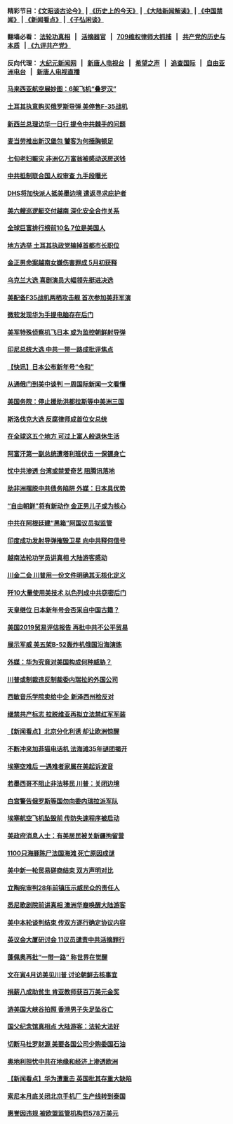 #### 精彩节目：[《文昭谈古论今》](http://134.209.198.168/wenzhao) | [《历史上的今天》](http://134.209.198.168/today-in-history) | [《大陆新闻解读》](http://134.209.198.168/ntdtv-comedy) | [《中国禁闻》](http://134.209.198.168/ntdtv-news) | [《新闻看点》](http://134.209.198.168/news-insight) | [《子弘闲谈》](http://134.209.198.168/zihongxiantan/) 

  #### 翻墙必看： [法轮功真相](http://134.209.198.168:10000/videos/truth.html) &nbsp;&nbsp;|&nbsp;&nbsp; [活摘器官](http://134.209.198.168:10000/videos/res/Organs/) &nbsp;&nbsp;|&nbsp;&nbsp; [709维权律师大抓捕](http://134.209.198.168:10000/videos/709/) &nbsp;&nbsp;|&nbsp;&nbsp; [共产党的历史与本质](http://134.209.198.168:10000/videos/ccp.html) &nbsp;&nbsp;| [《九评共产党》](http://134.209.198.168:10000/videos/jiuping/) 

#### 反向代理： [大纪元新闻网](http://134.209.198.168:10080/) &nbsp;&nbsp;|&nbsp;&nbsp; [新唐人电视台](http://134.209.198.168:8000/) &nbsp;&nbsp;|&nbsp;&nbsp; [希望之声](http://134.209.198.168:8200/) &nbsp;&nbsp;|&nbsp;&nbsp; [追查国际](http://134.209.198.168:10010/) &nbsp;&nbsp;|&nbsp;&nbsp; [自由亚洲电台](http://134.209.198.168:9800/) &nbsp;&nbsp;|&nbsp;&nbsp; [新唐人电视直播](http://134.209.198.168/) 

#### [马来西亚航空展妙图：6架飞机“叠罗汉”](../pages/nsc418/n11157186.md?t=04020937) 

#### [土耳其执意购买俄罗斯导弹 美停售F-35战机](../pages/nsc418/n11156910.md?t=04020937) 

#### [新西兰总理访华一日行 提令中共棘手的问题](../pages/nsc418/n11155447.md?t=04020937) 

#### [麦当劳推出新汉堡包 饕客为何捶胸顿足](../pages/nsc418/n11156172.md?t=04020937) 

#### [七旬老妇赈灾 非洲亿万富翁被感动送房送钱](../pages/nsc418/n11156084.md?t=04020937) 

#### [中共抵制联合国人权审查 九手段曝光](../pages/nsc418/n11155997.md?t=04020937) 

#### [DHS将加快派人抵美墨边境 遣返寻求庇护者](../pages/nsc418/n11155878.md?t=04020937) 

#### [美六艘巡逻艇交付越南 深化安全合作关系](../pages/nsc418/n11155740.md?t=04020937) 

#### [全球巨富排行榜前10名 7位是美国人](../pages/nsc418/n11155641.md?t=04020937) 

#### [地方选举 土耳其执政党输掉首都市长职位](../pages/nsc418/n11155581.md?t=04020937) 

#### [金正男命案越南女嫌伤害罪成 5月初获释](../pages/nsc418/n11155035.md?t=04020937) 

#### [乌克兰大选 喜剧演员大幅领先挺进决选](../pages/nsc418/n11155193.md?t=04020937) 

#### [美配备F35战机两栖攻击舰 首次参加美菲军演](../pages/nsc418/n11155084.md?t=04020937) 

#### [微软发现华为手提电脑存在后门](../pages/nsc418/n11155048.md?t=04020937) 

#### [美军特殊侦察机飞日本 或为监控朝鲜射导弹](../pages/nsc418/n11154756.md?t=04020937) 

#### [印尼总统大选 中共一带一路成批评焦点](../pages/nsc418/n11154220.md?t=04020937) 

#### [【快讯】日本公布新年号“令和”](../pages/nsc418/n11154163.md?t=04020937) 

#### [从通俄门到美中谈判 一周国际新闻一文看懂](../pages/nsc418/n11151265.md?t=04020937) 

#### [美国务院：停止援助洪都拉斯等中美洲三国](../pages/nsc418/n11152947.md?t=04020937) 

#### [斯洛伐克大选 反腐律师成首位女总统](../pages/nsc418/n11153077.md?t=04020937) 

#### [在全球这五个地方 可过上富人般退休生活](../pages/nsc418/n11151775.md?t=04020937) 

#### [阿富汗第一副总统遭塔利班伏击 一保镖身亡](../pages/nsc418/n11152070.md?t=04020937) 

#### [忧中共渗透 台湾或禁爱奇艺 阻腾讯落地](../pages/nsc418/n11151626.md?t=04020937) 

#### [助非洲摆脱中共债务陷阱 外媒：日本具优势](../pages/nsc418/n11151637.md?t=04020937) 

#### [“自由朝鲜”将有新动作 金正男儿子或为核心](../pages/nsc418/n11151559.md?t=04020937) 

#### [中共在阿根廷建“黑箱”阿国议员拟监管](../pages/nsc418/n11151549.md?t=04020937) 

#### [印度成功发射导弹摧毁卫星 向中共释何信号](../pages/nsc418/n11151376.md?t=04020937) 

#### [越南法轮功学员讲真相 大陆游客感动](../pages/nsc418/n11151052.md?t=04020937) 

#### [川金二会 川普用一份文件明确其无核化定义](../pages/nsc418/n11151140.md?t=04020937) 

#### [歼10大量使用美技术 以色列成中共窃密后门](../pages/nsc418/n11143429.md?t=04020937) 

#### [天皇继位 日本新年号会否采自中国古籍？](../pages/nsc418/n11151078.md?t=04020937) 

#### [美国2019贸易评估报告 再批中共不公平贸易](../pages/nsc418/n11150818.md?t=04020937) 

#### [展示军威 美五架B-52轰炸机俄国沿海演练](../pages/nsc418/n11150480.md?t=04020937) 

#### [外媒：华为究竟对美国构成何种威胁？](../pages/nsc418/n11149562.md?t=04020937) 

#### [川普或制裁违反制裁委内瑞拉的外国公司](../pages/nsc418/n11150019.md?t=04020937) 

#### [西敏音乐学院卖给中企 新泽西州检反对](../pages/nsc418/n11149680.md?t=04020937) 

#### [继禁共产标志 拉脱维亚再拟立法禁红军军装](../pages/nsc418/n11149779.md?t=04020937) 

#### [【新闻看点】北京分化利诱 却让欧洲惊醒](../pages/nsc418/n11149321.md?t=04020937) 

#### [不断冲来加菲猫电话机 法海滩35年谜团揭开](../pages/nsc418/n11149623.md?t=04020937) 

#### [埃塞空难后 一遇难者家属在美起诉波音](../pages/nsc418/n11149698.md?t=04020937) 

#### [若墨西哥不阻止非法移民 川普：关闭边境](../pages/nsc418/n11149488.md?t=04020937) 

#### [白宫警告俄罗斯等国勿向委内瑞拉派军队](../pages/nsc418/n11149658.md?t=04020937) 

#### [埃塞航空飞机坠毁前 传防失速程序被启动](../pages/nsc418/n11149281.md?t=04020937) 

#### [美政府消息人士：有美居民被关新疆拘留营](../pages/nsc418/n11149339.md?t=04020937) 

#### [1100只海豚陈尸法国海滩 死亡原因成谜](../pages/nsc418/n11148870.md?t=04020937) 

#### [美中新一轮贸易磋商结束 双方声明对比](../pages/nsc418/n11149183.md?t=04020937) 

#### [立陶宛审判28年前镇压示威民众的责任人](../pages/nsc418/n11148633.md?t=04020937) 

#### [悉尼歌剧院前讲真相 澳洲华裔唤醒大陆游客](../pages/nsc418/n11148530.md?t=04020937) 

#### [美中本轮谈判结束 传双方逐行确定协议内容](../pages/nsc418/n11148669.md?t=04020937) 

#### [英议会大厦研讨会 11议员谴责中共活摘罪行](../pages/nsc418/n11147307.md?t=04020937) 

#### [蓬佩奥再批“一带一路” 称世界在觉醒](../pages/nsc418/n11148618.md?t=04020937) 

#### [文在寅4月访美见川普 讨论朝鲜去核事宜](../pages/nsc418/n11148476.md?t=04020937) 

#### [捐薪八成助贫生 肯亚教师获百万美元金奖](../pages/nsc418/n11148002.md?t=04020937) 

#### [游美国大峡谷拍照 香港男子失足坠谷亡](../pages/nsc418/n11147271.md?t=04020937) 

#### [国父纪念馆真相点 大陆游客：法轮大法好](../pages/nsc418/n11146855.md?t=04020937) 

#### [切断马杜罗财源 美要各国公司少购委国石油](../pages/nsc418/n11147170.md?t=04020937) 

#### [奥地利担忧中共在地缘和经济上渗透欧洲](../pages/nsc418/n11147131.md?t=04020937) 

#### [【新闻看点】华为遭重击 英国批其存重大缺陷](../pages/nsc418/n11146848.md?t=04020937) 

#### [索尼本月底关闭北京手机厂 生产线转到泰国](../pages/nsc418/n11146898.md?t=04020937) 

#### [惠誉因违规 被欧盟监管机构罚578万美元](../pages/nsc418/n11146571.md?t=04020937) 

